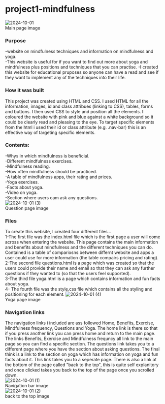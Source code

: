 # project1-mindfulness

![2024-10-01](https://github.com/user-attachments/assets/1e7dee02-8575-432c-8733-6cfcde4bcab0)
<br> Main page image <br>
### Purpose
-website on mindfulness techniques and information on mindfulness and yoga.<br>
-This website is useful for if you want to find out more about yoga and mindfulness plus positions and techniques that you can practise.
-I created this website for educational pruposes so anyone can have a read and see if they want to implement any of the techniques into their life.

### How it was built
This project was created using HTML and CSS. I used HTML for all the information, images, id and class attribues (linking to CSS), tables, forms and buttons. I then used CSS to style and position all the elements. I coloured the website with pink and blue against a white background so it could be clearly read and pleasing to the eye. To target specific elements from the html i used their id or class attribute (e.g. .nav-bar) this is an effective way of targeting specific elements.

### Contents:
-Whys in which mindfulness is beneficial.<br>
-Different mindfulness exercises.<br>
-Mindfulness reading.<br>
-How often mindfulness should be practiced.<br>
-A table of mindfulness apps, their rating and prices.<br>
-Yoga exercises.<br>
-Facts about yoga.<br>
-Video on yoga.<br>
-Section where users cam ask any questions.<br>
![2024-10-01 (3)](https://github.com/user-attachments/assets/7c979939-a972-4fa6-a8fd-07a5dddbc9d2)
<br> Question page image<br>
### Files
To create this website, I created four different files...<br>
1-The first file was the index.html file which is the first page a user will come across when entering the website. This page contains the main information and benefits  about mindfulness and the different techniques you can do. Contained is a table of compariosns between differnt website and apps a user could use for more information (the table compairs pricing and rating).
<br>
2-The second file questions.html is a page which was created so that the users could provide their name and email so that they can ask any further questions if they wanted to (so that the users feel supported).
<br>
3-The third file yoga.html is a page which contains information and fun facts about yoga.<br>
4- The fourth file was the style.css file which contains all the styling and positioning for each element. 
![2024-10-01 (4)](https://github.com/user-attachments/assets/2a118d36-821a-4f21-a133-6af1b2164ed1)
<br>Yoga page image<br>
### Navigation links
The navigation links i included are ass followed Home, Benefits, Exercise, Mindfulness frequency, Questions and Yoga. The home link is there so that if you press another link you can press home and return to the main page. The links Benefits, Exercise and Mindfulness frequncy all link to the main page so you can find a specific section. The questions link takes you to a different page where you have the section about asking questions. The final think is a link to the section on yoga which has information on yoga and fun facts about it. This link takes you to a seperate page. There is also a link at the bottom of the page called "back to the top", this is quite self explanitory and once clicked takes you back to the top of the page once you scrolled down.
<br>
![2024-10-01 (1)](https://github.com/user-attachments/assets/659074fc-887f-45cb-abeb-237eb03d38ff)
<br>Navigation bar image<br>
![2024-10-01 (2)](https://github.com/user-attachments/assets/4b55879d-9d31-4b36-b9c6-d7178815e75c)
<br>back to the top image<br>
